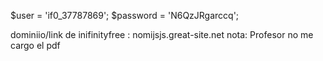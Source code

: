$user = 'if0_37787869';
$password = 'N6QzJRgarccq';

dominiio/link de inifinityfree : nomijsjs.great-site.net
nota: Profesor no me cargo el pdf 
